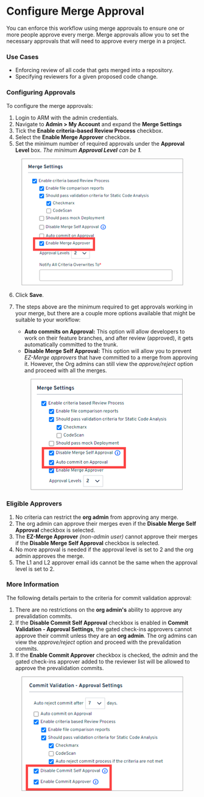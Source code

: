 # Configure Merge Approval

You can enforce this workflow using merge approvals to ensure one or more people approve every merge. Merge approvals allow you to set the necessary approvals that will need to approve every merge in a project.

### Use Cases <a href="#use-cases" id="use-cases"></a>

* Enforcing review of all code that gets merged into a repository.
* Specifying reviewers for a given proposed code change.

### Configuring Approvals <a href="#configuring-approvals" id="configuring-approvals"></a>

To configure the merge approvals:

1. Login to ARM with the admin credentials.
2. Navigate to **Admin > My Account** and expand the **Merge Settings**
3. Tick the **Enable criteria-based Review Process** checkbox.
4. Select the **Enable Merge Approver** checkbox.
5. Set the minimum number of required approvals under the **Approval Level** box. _The minimum **Approval Level** can be **1**._

<figure><img src="../../../../.gitbook/assets/image (28) (1) (1) (1) (1).png" alt=""><figcaption></figcaption></figure>

6. Click **Save**.
7.  The steps above are the minimum required to get approvals working in your merge, but there are a couple more options available that might be suitable to your workflow:

    * **Auto commits on Approval:** This option will allow developers to work on their feature branches, and after review (approved), it gets automatically committed to the trunk.
    * **Disable Merge Self Approval:** This option will allow you to prevent _EZ-Merge approvers_ that have committed to a merge from approving it. However, the Org admins can still view the _approve/reject_ option and proceed with all the merges.

    <figure><img src="../../../../.gitbook/assets/image (29) (1) (1) (1) (1).png" alt=""><figcaption></figcaption></figure>

### Eligible Approvers <a href="#eligible-approvers" id="eligible-approvers"></a>

1. No criteria can restrict the **org admin** from approving any merge.
2. The org admin can approve their merges even if the **Disable Merge Self Approval** checkbox is selected.
3. The **EZ-Merge Approver** _(non-admin user)_ cannot approve their merges if the **Disable Merge Self Approval** checkbox is selected.
4. No more approval is needed if the approval level is set to 2 and the org admin approves the merge.
5. The L1 and L2 approver email ids cannot be the same when the approval level is set to 2.

### More Information <a href="#more-informations" id="more-informations"></a>

The following details pertain to the criteria for commit validation approval:

1. There are no restrictions on the **org admin's** ability to approve any prevalidation commits.
2. If the **Disable Commit Self Approval** checkbox is enabled in **Commit Validation - Approval Settings**, the gated check-ins approvers cannot approve their commit unless they are an **org admin**. The org admins can view the _approve/reject_ option and proceed with the prevalidation commits.
3. If the **Enable Commit Approver** checkbox is checked, the _admin_ and the gated check-ins approver added to the reviewer list will be allowed to approve the prevalidation commits.

<figure><img src="../../../../.gitbook/assets/image (30) (1) (1) (1) (1).png" alt=""><figcaption></figcaption></figure>
